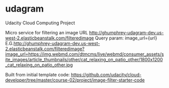 # udagram
Udacity Cloud Computing Project

Micro service for filtering an image
    URL http://ghumphrey-udagram-dev.us-west-2.elasticbeanstalk.com/filteredimage
    Query param: image_url={url}
    E.G.http://ghumphrey-udagram-dev.us-west-2.elasticbeanstalk.com/filteredimage?image_url=https://img.webmd.com/dtmcms/live/webmd/consumer_assets/site_images/article_thumbnails/other/cat_relaxing_on_patio_other/1800x1200_cat_relaxing_on_patio_other.jpg

Built from initial template code: 
https://github.com/udacity/cloud-developer/tree/master/course-02/project/image-filter-starter-code



